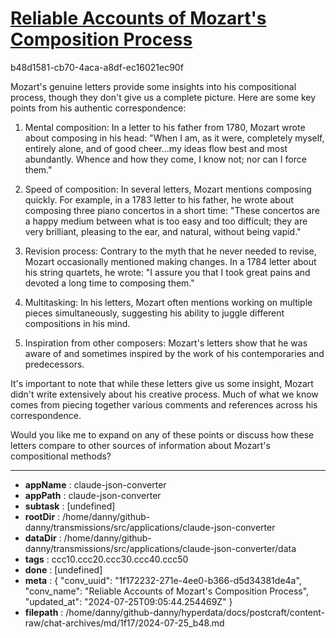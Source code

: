 # [Reliable Accounts of Mozart's Composition Process](https://claude.ai/chat/1f172232-271e-4ee0-b366-d5d34381de4a)

b48d1581-cb70-4aca-a8df-ec16021ec90f

 Mozart's genuine letters provide some insights into his compositional process, though they don't give us a complete picture. Here are some key points from his authentic correspondence:

1. Mental composition: In a letter to his father from 1780, Mozart wrote about composing in his head: "When I am, as it were, completely myself, entirely alone, and of good cheer...my ideas flow best and most abundantly. Whence and how they come, I know not; nor can I force them."

2. Speed of composition: In several letters, Mozart mentions composing quickly. For example, in a 1783 letter to his father, he wrote about composing three piano concertos in a short time: "These concertos are a happy medium between what is too easy and too difficult; they are very brilliant, pleasing to the ear, and natural, without being vapid."

3. Revision process: Contrary to the myth that he never needed to revise, Mozart occasionally mentioned making changes. In a 1784 letter about his string quartets, he wrote: "I assure you that I took great pains and devoted a long time to composing them."

4. Multitasking: In his letters, Mozart often mentions working on multiple pieces simultaneously, suggesting his ability to juggle different compositions in his mind.

5. Inspiration from other composers: Mozart's letters show that he was aware of and sometimes inspired by the work of his contemporaries and predecessors.

It's important to note that while these letters give us some insight, Mozart didn't write extensively about his creative process. Much of what we know comes from piecing together various comments and references across his correspondence.

Would you like me to expand on any of these points or discuss how these letters compare to other sources of information about Mozart's compositional methods?

---

* **appName** : claude-json-converter
* **appPath** : claude-json-converter
* **subtask** : [undefined]
* **rootDir** : /home/danny/github-danny/transmissions/src/applications/claude-json-converter
* **dataDir** : /home/danny/github-danny/transmissions/src/applications/claude-json-converter/data
* **tags** : ccc10.ccc20.ccc30.ccc40.ccc50
* **done** : [undefined]
* **meta** : {
  "conv_uuid": "1f172232-271e-4ee0-b366-d5d34381de4a",
  "conv_name": "Reliable Accounts of Mozart's Composition Process",
  "updated_at": "2024-07-25T09:05:44.254469Z"
}
* **filepath** : /home/danny/github-danny/hyperdata/docs/postcraft/content-raw/chat-archives/md/1f17/2024-07-25_b48.md